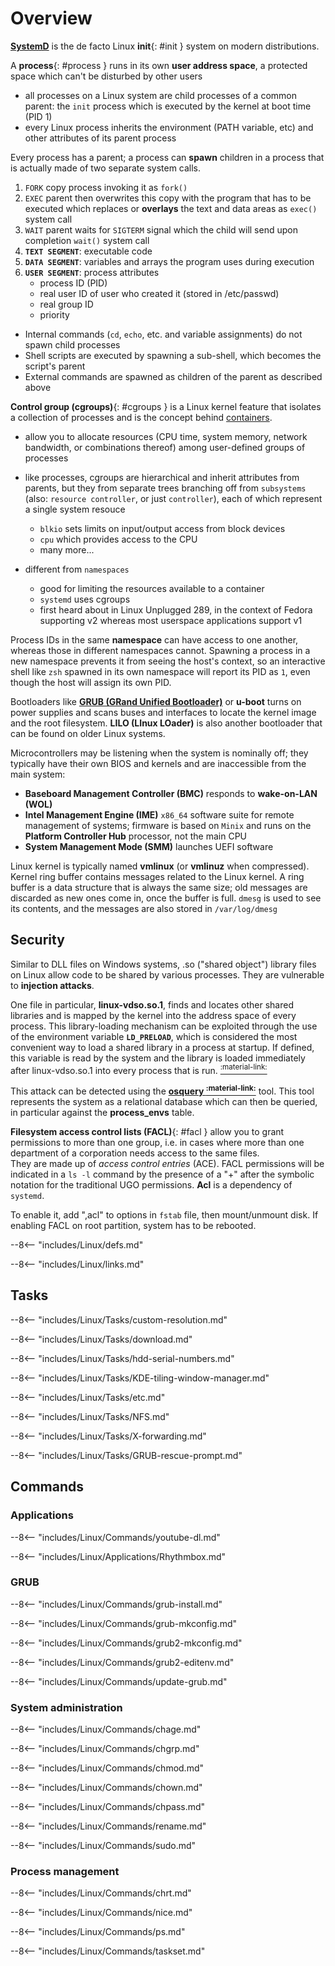 # Overview

[**SystemD**](SystemD) is the de facto Linux **init**{: #init } system on modern distributions.

A **process**{: #process } runs in its own **user address space**, a protected space which can't be disturbed by other users
- all processes on a Linux system are child processes of a common parent: the `init` process which is executed by the kernel at boot time (PID 1)
- every Linux process inherits the environment (PATH variable, etc) and other attributes of its parent process

Every process has a parent; a process can **spawn** children in a process that is actually made of two separate system calls.

1. `FORK` copy process invoking it as `fork()`
2. `EXEC` parent then overwrites this copy with the program that has to be executed which replaces or **overlays** the text and data areas as `exec()` system call
3. `WAIT` parent waits for `SIGTERM` signal which the child will send upon completion `wait()` system call
4. **`TEXT SEGMENT`**: executable code
5. **`DATA SEGMENT`**: variables and arrays the program uses during execution
6. **`USER SEGMENT`**: process attributes
     - process ID (PID)
     - real user ID of user who created it (stored in /etc/passwd)
     - real group ID
     - priority

- Internal commands (`cd`, `echo`, etc. and variable assignments) do not spawn child processes
- Shell scripts are executed by spawning a sub-shell, which becomes the script's parent
- External commands are spawned as children of the parent as described above


**Control group (cgroups)**{: #cgroups } is a Linux kernel feature that isolates a collection of processes and is the concept behind [containers](/Containers).

- allow you to allocate resources (CPU time, system memory, network bandwidth, or combinations thereof) among user-defined groups of processes
- like processes, cgroups are hierarchical and inherit attributes from parents, but they from separate trees branching off from `subsystems` (also: `resource controller`, or just `controller`), each of which represent a single system resouce 

    - `blkio` sets limits on input/output access from block devices
    - `cpu` which provides access to the CPU
    - many more...

- different from `namespaces`
    - good for limiting the resources available to a container
    - `systemd` uses cgroups
    - first heard about in Linux Unplugged 289, in the context of Fedora supporting v2 whereas most userspace applications support v1

Process IDs in the same **namespace** can have access to one another, whereas those in different namespaces cannot. 
Spawning a process in a new namespace prevents it from seeing the host's context, so an interactive shell like `zsh` spawned in its own namespace will report its PID as `1`, even though the host will assign its own PID. 


Bootloaders like [**GRUB (GRand Unified Bootloader)**](GRUB) or **u-boot** turns on power supplies and scans buses and interfaces to locate the kernel image and the root filesystem. 
**LILO (LInux LOader)** is also another bootloader that can be found on older Linux systems.

Microcontrollers may be listening when the system is nominally off; they typically have their own BIOS and kernels and are inaccessible from the main system:

- **Baseboard Management Controller (BMC)** responds to **wake-on-LAN (WOL)**
- **Intel Management Engine (IME)** `x86_64` software suite for remote management of systems; firmware is based on `Minix` and runs on the **Platform Controller Hub** processor, not the main CPU
- **System Management Mode (SMM)** launches UEFI software

Linux kernel is typically named **vmlinux** (or **vmlinuz** when compressed). Kernel ring buffer contains messages related to the Linux kernel. A ring buffer is a data structure that is always the same size; old messages are discarded as new ones come in, once the buffer is full. `dmesg` is used to see its contents, and the messages are also stored in `/var/log/dmesg`


## Security

Similar to DLL files on Windows systems, .so ("shared object") library files on Linux allow code to be shared by various processes. 
They are vulnerable to **injection attacks**. 

One file in particular, **linux-vdso.so.1**, finds and locates other shared libraries and is mapped by the kernel into the address space of every process. 
This library-loading mechanism can be exploited through the use of the environment variable **`LD_PRELOAD`**, which is considered the most convenient way to load a shared library in a process at startup. 
If defined, this variable is read by the system and the library is loaded immediately after linux-vdso.so.1 into every process that is run. [<sup>:material-link:</sup>](https://www.networkworld.com/article/3404621/tracking-down-library-injections-on-linux.html "networkworld.com: \"Tracking down library injections on Linux\"")

This attack can be detected using the **[osquery <sup>:material-link:</sup>](https://osquery.io/)** tool. 
This tool represents the system as a relational database which can then be queried, in particular against the **process_envs** table.


**Filesystem access control lists (FACL)**{: #facl } allow you to grant permissions to more than one group, i.e. in cases where more than one department of a corporation needs access to the same files.  
They are made up of _access control entries_ (ACE). 
FACL permissions will be indicated in a `ls -l` command by the presence of a "+" after the symbolic notation for the traditional UGO permissions. 
**Acl** is a dependency of `systemd`.

To enable it, add ",acl" to options in `fstab` file, then mount/unmount disk. If enabling FACL on root partition, system has to be rebooted.


--8<-- "includes/Linux/defs.md"

--8<-- "includes/Linux/links.md"

## Tasks

--8<-- "includes/Linux/Tasks/custom-resolution.md"

--8<-- "includes/Linux/Tasks/download.md"

--8<-- "includes/Linux/Tasks/hdd-serial-numbers.md"

--8<-- "includes/Linux/Tasks/KDE-tiling-window-manager.md"

--8<-- "includes/Linux/Tasks/etc.md"

--8<-- "includes/Linux/Tasks/NFS.md"

--8<-- "includes/Linux/Tasks/X-forwarding.md"

--8<-- "includes/Linux/Tasks/GRUB-rescue-prompt.md"

## Commands

### Applications

--8<-- "includes/Linux/Commands/youtube-dl.md"

--8<-- "includes/Linux/Applications/Rhythmbox.md"

### GRUB

--8<-- "includes/Linux/Commands/grub-install.md"

--8<-- "includes/Linux/Commands/grub-mkconfig.md"

--8<-- "includes/Linux/Commands/grub2-mkconfig.md"

--8<-- "includes/Linux/Commands/grub2-editenv.md"

--8<-- "includes/Linux/Commands/update-grub.md"


### System administration

--8<-- "includes/Linux/Commands/chage.md"

--8<-- "includes/Linux/Commands/chgrp.md"

--8<-- "includes/Linux/Commands/chmod.md"

--8<-- "includes/Linux/Commands/chown.md"

--8<-- "includes/Linux/Commands/chpass.md"

--8<-- "includes/Linux/Commands/rename.md"

--8<-- "includes/Linux/Commands/sudo.md"

### Process management

--8<-- "includes/Linux/Commands/chrt.md"

--8<-- "includes/Linux/Commands/nice.md"

--8<-- "includes/Linux/Commands/ps.md"

--8<-- "includes/Linux/Commands/taskset.md"